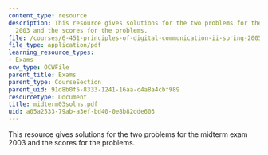 ```yaml
---
content_type: resource
description: This resource gives solutions for the two problems for the midterm exam
  2003 and the scores for the problems.
file: /courses/6-451-principles-of-digital-communication-ii-spring-2005/a05a253379aba3efbd400e8b82dde603_midterm03solns.pdf
file_type: application/pdf
learning_resource_types:
- Exams
ocw_type: OCWFile
parent_title: Exams
parent_type: CourseSection
parent_uid: 91d8b0f5-8333-1241-16aa-c4a8a4cbf989
resourcetype: Document
title: midterm03solns.pdf
uid: a05a2533-79ab-a3ef-bd40-0e8b82dde603
---
```

This resource gives solutions for the two problems for the midterm exam 2003 and the scores for the problems.
